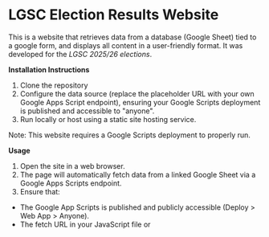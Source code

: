 # LGSC Election Results Website
This is a website that retrieves data from a database (Google Sheet) tied to a google form, and displays all content in a user-friendly format. It was developed for the *LGSC 2025/26 elections*.

**Installation Instructions**
1. Clone the repository
2. Configure the data source (replace the placeholder URL with your own Google Apps Script endpoint), ensuring your Google Scripts deployment is published and accessible to "anyone".
3. Run locally or host using a static site hosting service.

Note: This website requires a Google Scripts deployment to properly run.

**Usage**
1. Open the site in a web browser.
2. The page will automatically fetch data from a linked Google Sheet via a Google Apps Scripts endpoint.
3. Ensure that:
- The Google App Scripts is published and publicly accessible (Deploy > Web App > Anyone).
- The fetch URL in your JavaScript file or <script> tag points to the correct endpoint.
4. Images and other assets are located in the images/ folder and are automatically loaded by index.html.


**Features**
1. User-friendly display with mobile device compatibility. 
2. Content (text) is fully editable via the linked sheet and/or google form without touching the code.
3. Minor edits are required in the codebase for changing images.


**Requirements**
1. All images should be in .webp format to improve performance and reduce load time.

Entire codebase will be commented out soon.

Can be used for future student body elections, preferably for the *Lancaster University Ghana student body*.

**Author**

GitHub: @Projavax